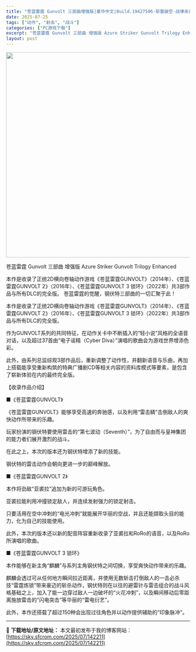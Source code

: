 ```yaml
---
title: "苍蓝雷霆 Gunvolt 三部曲增强版|豪华中文|Build.19427506-斩雷破空-战律余音+全DLC|解压即撸|"
date: 2025-07-25
tags: ["动作", "射击", "战斗"]
categories: ["PC游戏下载"]
excerpt: "苍蓝雷霆 Gunvolt 三部曲 增强版 Azure Striker Gunvolt Trilogy Enhanced 本作是收录了正统2D横向卷轴动作游戏《苍蓝雷霆GUNVOLT》（2014年）、《苍蓝雷霆GUNVOLT 2》（2016年）、《苍蓝雷霆GUNVOLT 3 锁环》（2022年）共3部&hellip;"
layout: post
---
```


<img class="aligncenter size-full wp-image-142120" src="https://sky.sfcrom.com/wp-content/uploads/2025/07/2025072502162824.webp" alt="" width="700" height="562" />

苍蓝雷霆 Gunvolt 三部曲 增强版 Azure Striker Gunvolt Trilogy Enhanced

本作是收录了正统2D横向卷轴动作游戏《苍蓝雷霆GUNVOLT》（2014年）、《苍蓝雷霆GUNVOLT 2》（2016年）、《苍蓝雷霆GUNVOLT 3 锁环》（2022年）共3部作品与所有DLC的完全版。
苍蓝雷霆的觉醒，钢伏特三部曲的一切汇聚于此！

本作是收录了正统2D横向卷轴动作游戏《苍蓝雷霆GUNVOLT》（2014年）、《苍蓝雷霆GUNVOLT 2》（2016年）、《苍蓝雷霆GUNVOLT 3 锁环》（2022年）共3部作品与所有DLC的完全版。

作为GUNVOLT系列的共同特征，在动作关卡中不断插入的“轻小说”风格的全语音对话，以及超过37首由“电子谣精（Cyber Diva）”演唱的歌曲会为游戏世界增添色彩。

此外，由系列总监综观3部作品后，重新调整了动作性，并翻新语音与乐曲，再加上搭载能享受重新构筑的特典广播剧CD等相关内容的资料库模式等要素，是包含了崭新体验在内的最终完全版。

【收录作品介绍】

■《苍蓝雷霆GUNVOLT》

《苍蓝雷霆GUNVOLT》能够享受高速的奔驰感，以及利用“雷击鳞”击倒敌人的爽快动作所带来的乐趣。

玩家扮演的钢伏特要使用雷击的“第七波动（Seventh）”，为了自由而与皇神集团的能力者们展开激烈的战斗。

在此之上，本次的版本还为钢伏特增添了新的技能。

钢伏特的雷击动作会朝向更进一步的巅峰解放。

■《苍蓝雷霆GUNVOLT 2》

本作将劲敌“亚裘拉”追加为新的可游玩角色。

亚裘拉能利用冲撞锁定敌人，并连续发射强力的锁定射击。

只要活用在空中冲刺的“电光冲刺”就能展开华丽的空战，并且还能撷取头目的能力，化为自己的技能使用。

此外，本次的版本还以新的配音阵容重新收录了亚裘拉和RoRo的语音，以及RoRo所演唱的歌曲。

■《苍蓝雷霆GUNVOLT 3 锁环》

本作能够在新主角“麒麟”与系列主角钢伏特之间切换，享受爽快动作带来的乐趣。

麒麟会透过可从任何地方瞬间拉近距离，并使用无数斩击打倒敌人的一击必杀技“雷霆炼锁”带来豪迈的斩杀动作，钢伏特则在以往的避雷针与雷击组合的战斗风格基础之上，加入了能一边穿过敌人一边破坏的“火花冲刺”，以及瞬间移动后零距离施放雷击的“闪电突击”等华丽的“雷电衍艺”。

此外，本作还搭载了超过150种会出现过往角色并以动作提供辅助的“印象脉冲”。

---
📖 **下载地址/原文地址：** 本文最初发布于我的博客网站：[https://sky.sfcrom.com/2025/07/142211](https://sky.sfcrom.com/2025/07/142211)
